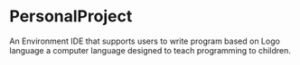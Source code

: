 # PersonalProject

An Environment IDE that supports users to write program based on Logo language a computer language designed to teach programming to children.
